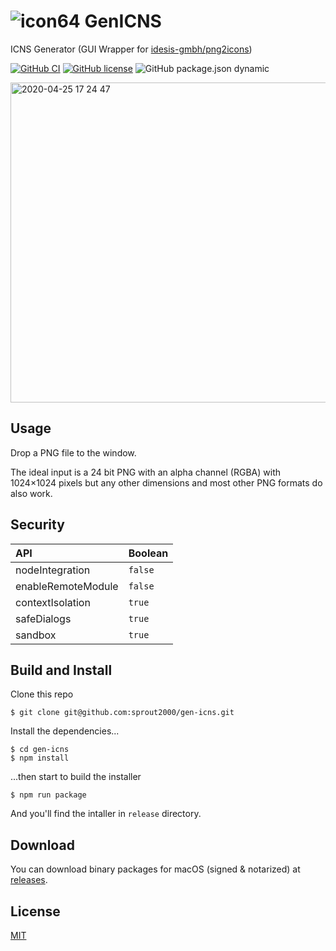 # ![icon64](https://user-images.githubusercontent.com/52094761/80297794-80f1f580-87c1-11ea-9726-39fa0efe9581.png) GenICNS

ICNS Generator (GUI Wrapper for [idesis-gmbh/png2icons](https://github.com/idesis-gmbh/png2icons))

[![GitHub CI](https://github.com/sprout2000/gen-icns/workflows/GitHub%20CI/badge.svg)](https://github.com/sprout2000/gen-icns/actions?query=workflow%3A%22GitHub+CI%22)
[![GitHub license](https://img.shields.io/github/license/sprout2000/gen-icns)](https://github.com/sprout2000/gen-icns/blob/master/LICENSE.md)
![GitHub package.json dynamic](https://img.shields.io/github/package-json/keywords/sprout2000/gen-icns)

<img width="512" alt="2020-04-25 17 24 47" src="https://user-images.githubusercontent.com/52094761/80275228-f060da00-871a-11ea-9b59-828423d299ac.png">


## Usage

Drop a PNG file to the window.

The ideal input is a 24 bit PNG with an alpha channel (RGBA) with 1024×1024 pixels but any other dimensions and most other PNG formats do also work. 

## Security

API | Boolean
:--- | :---
nodeIntegration | `false`
enableRemoteModule | `false`
contextIsolation | `true`
safeDialogs | `true`
sandbox | `true`

## Build and Install

Clone this repo

```
$ git clone git@github.com:sprout2000/gen-icns.git
```

Install the dependencies...

```
$ cd gen-icns
$ npm install
```

...then start to build the installer

```
$ npm run package
```

And you'll find the intaller in `release` directory.

## Download

You can download binary packages for macOS (signed & notarized) at [releases](https://github.com/sprout2000/gen-icns/releases).


## License

[MIT](https://github.com/sprout2000/lessview/blob/master/LICENSE.md)
